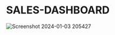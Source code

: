 # SALES-DASHBOARD
![Screenshot 2024-01-03 205427](https://github.com/SANVISRIBOTLA/SALES-DASHBOARD/assets/128296927/3e4c1e08-0a64-4103-a34e-a0e6ca7cbf51)
